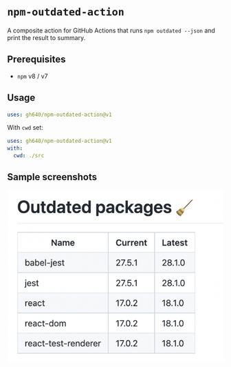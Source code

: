 # `npm-outdated-action`

A composite action for GitHub Actions that runs `npm outdated --json` and print the result to summary.

## Prerequisites

- `npm` v8 / v7

## Usage

```yaml
uses: gh640/npm-outdated-action@v1
```

With `cwd` set:

```yaml
uses: gh640/npm-outdated-action@v1
with:
  cwd: ./src
```

## Sample screenshots

![screenshot](./assets/screenshot.png)
